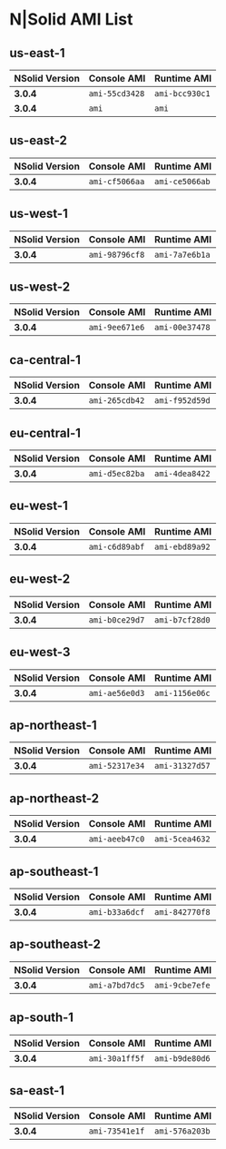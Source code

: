 # N|Solid AMI List

## us-east-1

| NSolid Version |  Console AMI   |  Runtime AMI  |
|----------------|----------------|---------------|
|   **3.0.4**    | `ami-55cd3428` | `ami-bcc930c1`|
|   **3.0.4**    | `ami` | `ami`|

## us-east-2

| NSolid Version |  Console AMI   |  Runtime AMI  |
|----------------|----------------|---------------|
|   **3.0.4**    | `ami-cf5066aa` | `ami-ce5066ab`|


## us-west-1

| NSolid Version |  Console AMI   |  Runtime AMI  |
|----------------|----------------|---------------|
|   **3.0.4**    | `ami-98796cf8` | `ami-7a7e6b1a`|


## us-west-2

| NSolid Version |  Console AMI   |  Runtime AMI  |
|----------------|----------------|---------------|
|   **3.0.4**    | `ami-9ee671e6` | `ami-00e37478`|


## ca-central-1

| NSolid Version |  Console AMI   |  Runtime AMI  |
|----------------|----------------|---------------|
|   **3.0.4**    | `ami-265cdb42` | `ami-f952d59d`|


## eu-central-1

| NSolid Version |  Console AMI   |  Runtime AMI  |
|----------------|----------------|---------------|
|   **3.0.4**    | `ami-d5ec82ba` | `ami-4dea8422`|


## eu-west-1

| NSolid Version |  Console AMI   |  Runtime AMI  |
|----------------|----------------|---------------|
|   **3.0.4**    | `ami-c6d89abf` | `ami-ebd89a92`|


## eu-west-2

| NSolid Version |  Console AMI   |  Runtime AMI  |
|----------------|----------------|---------------|
|   **3.0.4**    | `ami-b0ce29d7` | `ami-b7cf28d0`|


## eu-west-3

| NSolid Version |  Console AMI   |  Runtime AMI  |
|----------------|----------------|---------------|
|   **3.0.4**    | `ami-ae56e0d3` | `ami-1156e06c`|


## ap-northeast-1

| NSolid Version |  Console AMI   |  Runtime AMI  |
|----------------|----------------|---------------|
|   **3.0.4**    | `ami-52317e34` | `ami-31327d57`|


## ap-northeast-2

| NSolid Version |  Console AMI   |  Runtime AMI  |
|----------------|----------------|---------------|
|   **3.0.4**    | `ami-aeeb47c0` | `ami-5cea4632`|


## ap-southeast-1

| NSolid Version |  Console AMI   |  Runtime AMI  |
|----------------|----------------|---------------|
|   **3.0.4**    | `ami-b33a6dcf` | `ami-842770f8`|


## ap-southeast-2

| NSolid Version |  Console AMI   |  Runtime AMI  |
|----------------|----------------|---------------|
|   **3.0.4**    | `ami-a7bd7dc5` | `ami-9cbe7efe`|


## ap-south-1

| NSolid Version |  Console AMI   |  Runtime AMI  |
|----------------|----------------|---------------|
|   **3.0.4**    | `ami-30a1ff5f` | `ami-b9de80d6`|


## sa-east-1

| NSolid Version |  Console AMI   |  Runtime AMI  |
|----------------|----------------|---------------|
|   **3.0.4**    | `ami-73541e1f` | `ami-576a203b`|
